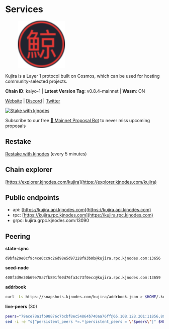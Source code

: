 # Services

<figure><img src="https://raw.githubusercontent.com/kj89/cosmos-images/main/logos/kujira.png" width="150" alt=""><figcaption></figcaption></figure>

Kujira is a Layer 1 protocol built on Cosmos, which can be used for  hosting community-selected projects.

**Chain ID**: kaiyo-1 | **Latest Version Tag**: v0.8.4-mainnet | **Wasm**: ON

[Website](https://kujira.app) | [Discord](https://discord.gg/teamkujira) | [Twitter](https://twitter.com/TeamKujira)

[![Stake with kjnodes](https://i.ibb.co/cr44Q8j/button-stake-with-kjnodes.png)](https://restake.app/kujira/kujiravaloper1tnuqj73jfn3724lqz34c27tuv80nv336sadqym)

Subscribe to our free [🤖 Mainnet Proposal Bot](https://t.me/kjnodes_proposal_bot) to never miss upcoming proposals

## Restake

[Restake with kjnodes](https://restake.app/kujira/kujiravaloper1tnuqj73jfn3724lqz34c27tuv80nv336sadqym) (every 5 minutes)
## Chain explorer
[https://explorer.kjnodes.com/kujira](https://explorer.kjnodes.com/kujira)

## Public endpoints

* api: [https://kujira.api.kjnodes.com](https://kujira.api.kjnodes.com)
* rpc: [https://kujira.rpc.kjnodes.com](https://kujira.rpc.kjnodes.com)
* grpc: kujira.grpc.kjnodes.com:13090

## Peering

**state-sync**

```text
d9bfa29e0cf9c4ce0cc9c26d98e5d97228f93b0b@kujira.rpc.kjnodes.com:13656
```

**seed-node**

```text
400f3d9e30b69e78a7fb891f60d76fa3c73f0ecc@kujira.rpc.kjnodes.com:13659
```

**addrbook**
```bash
curl -Ls https://snapshots.kjnodes.com/kujira/addrbook.json > $HOME/.kujira/config/addrbook.json
```

**live-peers** (30)
```bash
peers="79ace78a1fb98876c7bcbf8ec54864b740aa76ff@65.108.128.201:11856,89757803f40da51678451735445ad40d5b15e059@169.155.45.187:26656,da2673cf09dc2c124947827f4cf5e7c17114d504@142.132.202.98:26656,3a7733d4b670a672db326bd6e5f8ae37e14a3dbd@138.201.226.227:26656,f46cdadb43b2078fba2a8b261e0109c18967fdaf@95.214.55.140:21156,ecafd5cadaf3526a588550a7bc343ce2670c988d@185.16.39.231:26656,a9ed3a9256cbabe889b2989ad99a3e7e173c3ffe@108.165.178.242:26655,8a210f1bcfc9015a7bc18dcc5add29c0dce3f2dc@95.217.70.62:26656,01d708d4124f30700c05c97947ae10231d8755f7@95.217.197.100:26655,cedf10f69de7d77b358964a1b802a15ad79a7c97@74.80.183.130:26655,ed71d6328a0228cd2eac7d71451509813c660b5d@116.202.164.206:26656,7f83a8f94bddb377ff195b3c9ee2abc91ddf0433@51.81.242.74:26656,1d436f8d9a36e7d93d897012dd4e98871e8c4fbb@65.108.137.37:26656,42e9c232f830e39824747ce6a4e5ef1e765cad72@67.222.144.195:26656,09076c7908db88316498cf4cd4702a8d269e0da9@15.235.114.85:26656,fb5b72024981de8ea392876c8409fe60a439d699@54.235.174.123:26656,b8e8c1738a49cd6143cf83287a5087c2618ebca0@141.95.47.82:30256,6cceba286b498d4a1931f85e35ea0fa433373057@88.198.128.174:26656,afc247bceddc0eeeb6cf62db6fb4f985b03dd3b0@95.214.53.191:26656,d9bfa29e0cf9c4ce0cc9c26d98e5d97228f93b0b@65.109.88.38:13656,4af5ea231c2fe1ca8174fb627e65bc09564f313b@45.143.196.110:11856,db40fad24d78787b3096d69081049eb88b4c1dad@31.156.88.34:26656,b29969a2384159db8f8052bc118066bd067157c4@85.215.105.19:15602,c55d35ef908b74c2ddec2f47dbdb4032d7dfbcd4@23.88.69.22:27266,ef5f630a1f3fd5a8623791a91ea3cd54b1a56685@44.206.174.98:26656,52739251216bd8e7d17ac69810f83bf58a7b1b10@47.144.5.20:26656,4db916788d45d5454cfe7a68ca02c56996ee6b96@194.163.151.124:26656,030f65339defb01b0e3ddaeaa54cbeac00dd0c74@185.182.193.89:26656,0cd7caa189ab5e3fb19b4d32516027b578ab7838@45.79.118.43:26656,8362a432d50cc800618de6a76cc92d532baa8fa4@173.212.247.202:26656"
sed -i -e "s|^persistent_peers *=.*|persistent_peers = \"$peers\"|" $HOME/.kujira/config/config.toml
```
